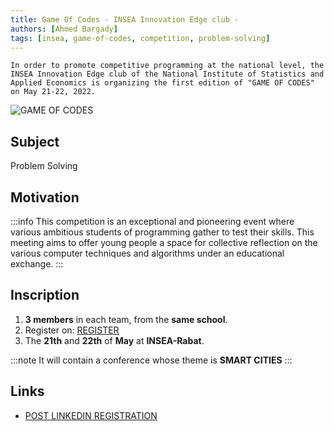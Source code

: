 ```yaml
---
title: Game Of Codes - INSEA Innovation Edge club -
authors: [Ahmed Bargady]
tags: [insea, game-of-codes, competition, problem-solving]
---
```


`In order to promote competitive programming at the national level, the INSEA Innovation Edge club of the National Institute of Statistics and Applied Economics is organizing the first edition of "GAME OF CODES" on May 21-22, 2022.`

![GAME OF CODES](https://user-images.githubusercontent.com/88542574/166153420-3b080b11-2a79-422c-8cde-8eccac2422ff.png)

## Subject

Problem Solving

## Motivation

:::info
This competition is an exceptional and pioneering event where various ambitious students of programming gather to test their skills. This meeting aims to offer young people a space for collective reflection on the various computer techniques and algorithms under an educational exchange.
:::

## Inscription

1. **3 members** in each team, from the **same school**.
2. Register on: [REGISTER](https://docs.google.com/forms/d/e/1FAIpQLSe8fYqnaVRxNgx--VaAxhZW7ibixWAFDcm3oC1-p3wXHxtKaw/viewform)
3. The **21th** and **22th** of **May** at **INSEA-Rabat**.

:::note
It will contain a conference whose theme is **SMART CITIES**
:::

## Links

- [POST LINKEDIN REGISTRATION](https://www.linkedin.com/posts/insea-innovation-edge_itsabrtimeabrtoabrbeabryourabrcodeabrwarrior-activity-6925590602730352640-42dP?utm_source=linkedin_share&utm_medium=member_desktop_web)

